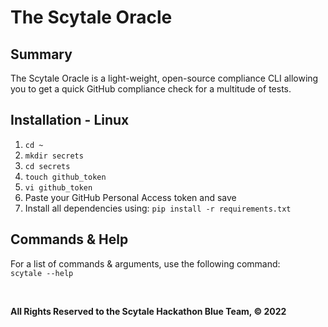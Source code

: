 # The Scytale Oracle

## Summary

The Scytale Oracle is a light-weight, open-source compliance CLI allowing you to get a quick GitHub compliance check for
a multitude of tests.

## Installation - Linux

1. ``cd ~``
2. ``mkdir secrets``
3. ``cd secrets``
4. ``touch github_token``
5. ``vi github_token``
6. Paste your GitHub Personal Access token and save
7. Install all dependencies using: ``pip install -r requirements.txt``

## Commands & Help

For a list of commands & arguments, use the following command:  
``scytale --help``

<br>

**All Rights Reserved to the Scytale Hackathon Blue Team, &#169; 2022**
